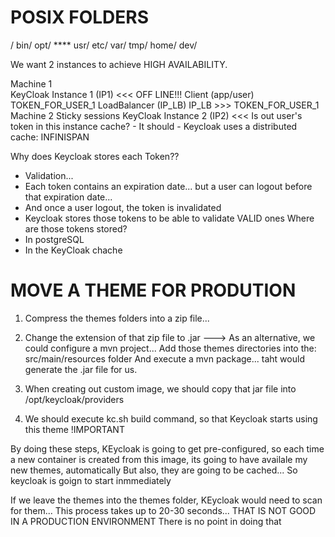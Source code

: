 # POSIX FOLDERS

/
    bin/
    opt/            **** 
    usr/
    etc/
    var/
    tmp/
    home/
    dev/


We want 2 instances to achieve HIGH AVAILABILITY.

Machine 1   
    KeyCloak Instance 1 (IP1)     <<< OFF LINE!!!                                              Client (app/user)
        TOKEN_FOR_USER_1                LoadBalancer (IP_LB)                                      IP_LB >>> TOKEN_FOR_USER_1
Machine 2                                   Sticky sessions
    KeyCloak Instance 2 (IP2)     <<<
        Is out user's token in this instance cache?
            - It should
            - Keycloak uses a distributed cache: INFINISPAN

Why does Keycloak stores each Token??
- Validation... 
- Each token contains an expiration date... but a user can logout before that expiration date...
- And once a user logout, the token is invalidated
- Keycloak stores those tokens to be able to validate VALID ones
Where are those tokens stored?
- In postgreSQL
- In the KeyCloak chache
 
# MOVE A THEME FOR PRODUTION

1. Compress the themes folders into a zip file...
2. Change the extension of that zip file to .jar
---> As an alternative, we could configure a mvn project... Add those themes directories into the:
        src/main/resources folder
        And execute a mvn package... taht would generate the .jar file for us.

3. When creating out custom image, we should copy that jar file into /opt/keycloak/providers
4. We should execute kc.sh build command, so that Keycloak starts using this theme               !IMPORTANT

By doing these steps, KEycloak is going to get pre-configured, so each time
a new container is created from this image, its going to have availale my new themes, automatically
But also, they are going to be cached... So keycloak is goign to start inmmediately

If we leave the themes into the themes folder, KEycloak would need to scan for them... 
This process takes up to 20-30 seconds... THAT IS NOT GOOD IN A PRODUCTION ENVIRONMENT
There is no point in doing that